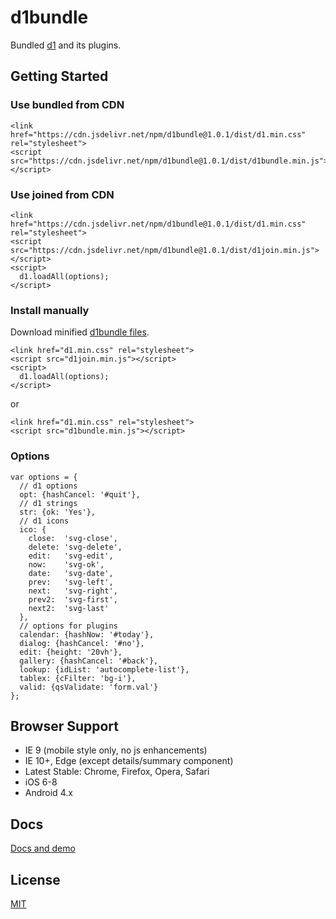 # d1bundle

Bundled [d1](https://github.com/vvvkor/d1) and its plugins.

## Getting Started

### Use bundled from CDN

```
<link href="https://cdn.jsdelivr.net/npm/d1bundle@1.0.1/dist/d1.min.css" rel="stylesheet">
<script src="https://cdn.jsdelivr.net/npm/d1bundle@1.0.1/dist/d1bundle.min.js"></script>
```

### Use joined from CDN

```
<link href="https://cdn.jsdelivr.net/npm/d1bundle@1.0.1/dist/d1.min.css" rel="stylesheet">
<script src="https://cdn.jsdelivr.net/npm/d1bundle@1.0.1/dist/d1join.min.js"></script>
<script>
  d1.loadAll(options);
</script>
```

### Install manually

Download minified [d1bundle files](https://github.com/vvvkor/d1bundle/tree/master/dist).

```
<link href="d1.min.css" rel="stylesheet">
<script src="d1join.min.js"></script>
<script>
  d1.loadAll(options);
</script>
```

or

```
<link href="d1.min.css" rel="stylesheet">
<script src="d1bundle.min.js"></script>
```

### Options

```
var options = {
  // d1 options
  opt: {hashCancel: '#quit'},
  // d1 strings
  str: {ok: 'Yes'},
  // d1 icons
  ico: {
    close:  'svg-close',
    delete: 'svg-delete',
    edit:   'svg-edit',
    now:    'svg-ok',
    date:   'svg-date',
    prev:   'svg-left',
    next:   'svg-right',
    prev2:  'svg-first',
    next2:  'svg-last'
  },
  // options for plugins
  calendar: {hashNow: '#today'},
  dialog: {hashCancel: '#no'},
  edit: {height: '20vh'},
  gallery: {hashCancel: '#back'},
  lookup: {idList: 'autocomplete-list'},
  tablex: {cFilter: 'bg-i'},
  valid: {qsValidate: 'form.val'}
};
```

## Browser Support

* IE 9 (mobile style only, no js enhancements)
* IE 10+, Edge (except details/summary component)
* Latest Stable: Chrome, Firefox, Opera, Safari
* iOS 6-8
* Android 4.x

## Docs

[Docs and demo](https://vvvkor.github.io/d1/)

## License

[MIT](./LICENSE)
